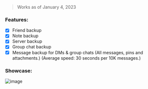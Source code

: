 > Works as of January 4, 2023

### Features:
- [x] Friend backup
- [x] Note backup
- [x] Server backup
- [x] Group chat backup
- [x] Message backup for DMs & group chats (All messages, pins and attachments.) (Average speed: 30 seconds per 10K messages.)

### Showcase:
![image](https://user-images.githubusercontent.com/109295864/210599720-5b4655ca-6798-417a-804b-570351c13396.png)
